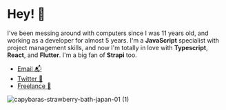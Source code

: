 # Hey! 👋  

I've been messing around with computers since I was 11 years old, and working as a developer for almost 5 years. I'm a **JavaScript** specialist with project management skills, and now I'm totally in love with **Typescript**, **React**, and **Flutter**. I'm a big fan of **Strapi** too.

- [Email 📬](mailto:hendy@hserrano.me)
- [Twitter 🐤](https://twitter.com/hserranome)
- [Freelance 💼](https://www.hserrano.me/freelance)


![capybaras-strawberry-bath-japan-01 (1)](https://user-images.githubusercontent.com/7150845/140526891-045b9aa9-3342-40c3-a00a-554ba023f525.jpeg)
